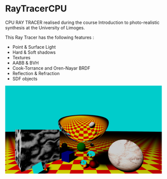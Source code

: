 # RayTracerCPU


CPU RAY TRACER realised during the course Introduction to photo-realistic synthesis at the University of Limoges.

This Ray Tracer has the following features :

- Point & Surface Light
- Hard & Soft shadows
- Textures
- AABB & BVH
- Cook-Torrance and Oren-Nayar BRDF
- Reflection & Refraction
- SDF objects

![](isir.jpg)
